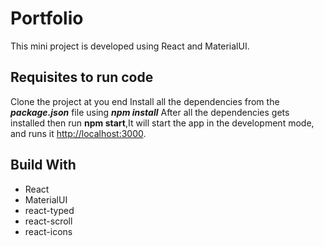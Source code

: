 # Portfolio

This mini project is developed using React and MaterialUI.

## Requisites to run code

Clone the project at you end
Install all the dependencies from the ***package.json*** file using ***npm install***
After all the dependencies gets installed then run **npm start**,It will start the app in the development mode, and runs it [http://localhost:3000](http://localhost:3000).

## Build With
* React
* MaterialUI
* react-typed
* react-scroll
* react-icons

